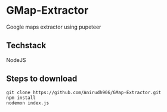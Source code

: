 # GMap-Extractor
Google maps extractor using pupeteer 
## Techstack
NodeJS
## Steps to download
```
git clone https://github.com/Anirudh906/GMap-Extractor.git
npm install
nodemon index.js
```
